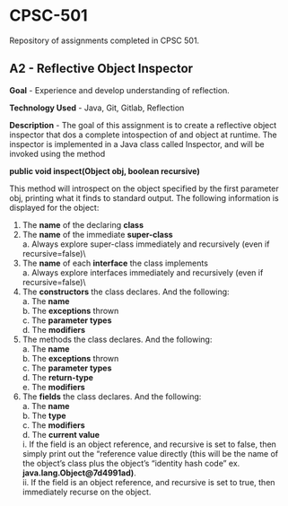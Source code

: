 # CPSC-501

Repository of assignments completed in CPSC 501. 

## A2 - Reflective Object Inspector

**Goal** - Experience and develop understanding of reflection.

**Technology Used** - Java, Git, Gitlab, Reflection

**Description** - The goal of this assignment is to create a reflective object inspector that dos a complete intospection of and object at runtime. The inspector is implemented in a Java class called Inspector, and will be invoked using the method 

**public void inspect(Object obj, boolean recursive)**

This method will introspect on the object specified by the first parameter obj, printing what it finds to standard output. 
The following information is displayed for the object:
1. The **name** of the declaring **class**
2. The **name** of the immediate **super-class**\
  a. Always explore super-class immediately and recursively (even if recursive=false)\
3. The **name** of each **interface** the class implements\
  a. Always explore interfaces immediately and recursively (even if recursive=false)\
4. The **constructors** the class declares. And the following:\
  a. The **name**\
  b. The **exceptions** thrown\
  c. The **parameter types**\
  d. The **modifiers**
5. The methods the class declares. And the following:\
  a. The **name**\
  b. The **exceptions** thrown\
  c. The **parameter types**\
  d. The **return-type**\
  e. The **modifiers**
6. The **fields** the class declares. And the following:\
  a. The **name**\
  b. The **type**\
  c. The **modifiers**\
  d. The **current value**\
      i. If the field is an object reference, and recursive is set to false, then simply print out the “reference value directly (this will be the name of the object’s class plus the object’s “identity hash code” ex. **java.lang.Object@7d4991ad)**.\
      ii. If the field is an object reference, and recursive is set to true, then immediately recurse on the object.
      
